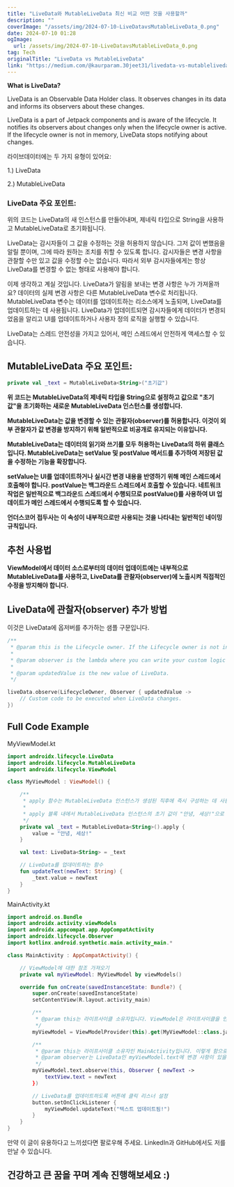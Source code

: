 ```yaml
---
title: "LiveData와 MutableLiveData 최신 비교 어떤 것을 사용할까"
description: ""
coverImage: "/assets/img/2024-07-10-LiveDatavsMutableLiveData_0.png"
date: 2024-07-10 01:28
ogImage: 
  url: /assets/img/2024-07-10-LiveDatavsMutableLiveData_0.png
tag: Tech
originalTitle: "LiveData vs MutableLiveData"
link: "https://medium.com/@kaurparam.30jeet31/livedata-vs-mutablelivedata-df11d4d8da19"
---
```



**What is LiveData?**

LiveData is an Observable Data Holder class. It observes changes in its data and informs its observers about these changes.

LiveData is a part of Jetpack components and is aware of the lifecycle. It notifies its observers about changes only when the lifecycle owner is active. If the lifecycle owner is not in memory, LiveData stops notifying about changes.


<div class="content-ad"></div>

라이브데이터에는 두 가지 유형이 있어요:

1.) LiveData

2.) MutableLiveData

### LiveData 주요 포인트:

<div class="content-ad"></div>

위의 코드는 LiveData의 새 인스턴스를 만들어내며, 제네릭 타입으로 String을 사용하고 MutableLiveData로 초기화됩니다.

LiveData는 감시자들이 그 값을 수정하는 것을 허용하지 않습니다. 그저 값이 변했음을 알릴 뿐이며, 그에 따라 원하는 조치를 취할 수 있도록 합니다. 감시자들은 변경 사항을 관찰할 수만 있고 값을 수정할 수는 없습니다. 따라서 외부 감시자들에게는 항상 LiveData를 변경할 수 없는 형태로 사용해야 합니다. 

이제 생각하고 계실 것입니다. LiveData가 알림을 보내는 변경 사항은 누가 가져올까요? 데이터의 실제 변경 사항은 다른 MutableLiveData 변수로 처리됩니다. MutableLiveData 변수는 데이터를 업데이트하는 리소스에게 노출되며, LiveData를 업데이트하는 데 사용됩니다. LiveData가 업데이트되면 감시자들에게 데이터가 변경되었음을 알리고 UI를 업데이트하거나 사용자 정의 로직을 실행할 수 있습니다.

LiveData는 스레드 안전성을 가지고 있어서, 메인 스레드에서 안전하게 액세스할 수 있습니다.

## MutableLiveData 주요 포인트:

```kotlin
private val _text = MutableLiveData<String>("초기값")
```

<div class="content-ad"></div>

**위 코드는 MutableLiveData의 제네릭 타입을 String으로 설정하고 값으로 "초기값"을 초기화하는 새로운 MutableLiveData 인스턴스를 생성합니다.**

**MutableLiveData는 값을 변경할 수 있는 관찰자(observer)를 허용합니다. 이것이 외부 관찰자가 값 변경을 방지하기 위해 일반적으로 비공개로 유지되는 이유입니다.**

**MutableLiveData는 데이터의 읽기와 쓰기를 모두 허용하는 LiveData의 하위 클래스입니다. MutableLiveData는 setValue 및 postValue 메서드를 추가하여 저장된 값을 수정하는 기능을 확장합니다.**

**setValue는 UI를 업데이트하거나 실시간 변경 내용을 반영하기 위해 메인 스레드에서 호출해야 합니다. postValue는 백그라운드 스레드에서 호출할 수 있습니다. 네트워크 작업은 일반적으로 백그라운드 스레드에서 수행되므로 postValue()를 사용하여 UI 업데이트가 메인 스레드에서 수행되도록 할 수 있습니다.**

**언더스코어 접두사는 이 속성이 내부적으로만 사용되는 것을 나타내는 일반적인 네이밍 규칙입니다.**

## 추천 사용법

**ViewModel에서 데이터 소스로부터의 데이터 업데이트에는 내부적으로 MutableLiveData를 사용하고, LiveData를 관찰자(observer)에 노출시켜 직접적인 수정을 방지해야 합니다.**

## LiveData에 관찰자(observer) 추가 방법

<div class="content-ad"></div>

이것은 LiveData에 옵저버를 추가하는 샘플 구문입니다.

```kotlin
/**
 * @param this is the Lifecycle owner. If the Lifecycle owner is not in memory, then LiveData will stop notifying changes in data.
 * 
 * @param observer is the lambda where you can write your custom logic that you want to get executed whenever there is any change in LiveData myViewModel.text 
 * 
 * @param updatedValue is the new value of LiveData.
 */

liveData.observe(LifecycleOwner, Observer { updatedValue -> 
    // Custom code to be executed when LiveData changes.
})
```

## Full Code Example

MyViewModel.kt


<div class="content-ad"></div>

```kotlin
import androidx.lifecycle.LiveData
import androidx.lifecycle.MutableLiveData
import androidx.lifecycle.ViewModel

class MyViewModel : ViewModel() {

    /**
     * apply 함수는 MutableLiveData 인스턴스가 생성된 직후에 즉시 구성하는 데 사용됩니다.
     * 
     * apply 블록 내에서 MutableLiveData 인스턴스의 초기 값이 "안녕, 세상!"으로 설정됩니다.
     */
    private val _text = MutableLiveData<String>().apply {
        value = "안녕, 세상!"
    }

    val text: LiveData<String> = _text

    // LiveData를 업데이트하는 함수
    fun updateText(newText: String) {
        _text.value = newText
    }
}
```

MainActivity.kt

```kotlin
import android.os.Bundle
import androidx.activity.viewModels
import androidx.appcompat.app.AppCompatActivity
import androidx.lifecycle.Observer
import kotlinx.android.synthetic.main.activity_main.*

class MainActivity : AppCompatActivity() {

    // ViewModel에 대한 참조 가져오기
    private val myViewModel: MyViewModel by viewModels()

    override fun onCreate(savedInstanceState: Bundle?) {
        super.onCreate(savedInstanceState)
        setContentView(R.layout.activity_main)

        /**
         * @param this는 라이프사이클 소유자입니다. ViewModel은 라이프사이클을 인식하므로 ViewModelProvider에게 라이프사이클 소유자가 누구인지 알려주어야 합니다.
         */
        myViewModel = ViewModelProvider(this).get(MyViewModel::class.java)

        /**
         * @param this는 라이프사이클 소유자인 MainActivity입니다. 이렇게 함으로써 LiveData에게 MainActivity가 활성 상태인 동안 변경 사항을 관찰하도록 알려줍니다. 사용자에게 더 이상 MainActivity가 표시되지 않는다면 변경 사항을 알리는 것은 의미가 없습니다.
         * @param observer는 LiveData인 myViewModel.text에 변경 사항이 있을 때 실행하고자 하는 사용자 정의 논리를 작성할 수 있는 방법입니다.
         */
        myViewModel.text.observe(this, Observer { newText ->
            textView.text = newText
        })

        // LiveData를 업데이트하도록 버튼에 클릭 리스너 설정
        button.setOnClickListener {
            myViewModel.updateText("텍스트 업데이트됨!")
        }
    }
}
```

만약 이 글이 유용하다고 느끼셨다면 팔로우해 주세요. LinkedIn과 GitHub에서도 저를 만날 수 있습니다.


<div class="content-ad"></div>

## 건강하고 큰 꿈을 꾸며 계속 진행해보세요 :)